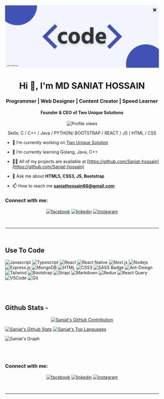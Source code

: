 ![I am Saniat-hossain](https://github.com/Saniat-hossain/Saniat-hossain/blob/main/code.png)

<h1 align="center">Hi 👋, I'm MD SANIAT HOSSAIN</h1>
<h3 align="center">Programmer | Web Designer | Content Creator | Speed Learner</h3>
<h4 align="center">Founder & CEO of Two Unique Solutions</h4>

<div align="center">

![Profile views](https://komarev.com/ghpvc/?username=Saniat-hossain&color=red)

Skills: C / C++ / Java / PYTHON/ BOOTSTRAP / REACT / JS / HTML / CSS

</div>

- 🔭 I’m currently working on [Two Unique Solution](https://twouniquesolution.com/)
  
- 🌱 I’m currently learning Golang, Java, C++

- 👨‍💻 All of my projects are available at [https://github.com/Saniat-hossain](https://github.com/Saniat-hossain)

- 💬 Ask me about **HTML5, CSS3, JS, Bootstrap**

- 📫 How to reach me **saniathossain66@gmail.com**


<h3 align="left">Connect with me:</h3>

<p align="center">
<a href="https://www.facebook.com/profile.php?id=100077883700599" target="blank"><img align="center" src="https://raw.githubusercontent.com/rahuldkjain/github-profile-readme-generator/master/src/images/icons/Social/facebook.svg" alt="facebook" height="30" width="40" /></a>
<a href="https://www.linkedin.com/in/md-saniat-hossain/" target="blank"><img align="center" src="https://raw.githubusercontent.com/rahuldkjain/github-profile-readme-generator/master/src/images/icons/Social/linked-in-alt.svg" alt="linkedin" height="30" width="40" /></a>
<a href="https://www.instagram.com/mdsaniathossan12/" target="blank"><img align="center" src="https://raw.githubusercontent.com/rahuldkjain/github-profile-readme-generator/master/src/images/icons/Social/instagram.svg" alt="instagram" height="30" width="40" /></a>
</p>

<br/>
<hr/>
<br/>

## Use To Code

![Javascript](https://img.shields.io/badge/Javascript-F0DB4F?style=for-the-badge&labelColor=black&logo=javascript&logoColor=F0DB4F)
![Typescript](https://img.shields.io/badge/Typescript-007acc?style=for-the-badge&labelColor=black&logo=typescript&logoColor=007acc)
![React](https://img.shields.io/badge/-React-61DBFB?style=for-the-badge&labelColor=black&logo=react&logoColor=61DBFB)
![React Native](https://img.shields.io/badge/React_Native-20232A?style=for-the-badge&logo=react&logoColor=61DAFB)
![Next.js](https://img.shields.io/badge/next.js-000000?style=for-the-badge&logo=nextdotjs&logoColor=white)
![Nodejs](https://img.shields.io/badge/Nodejs-3C873A?style=for-the-badge&labelColor=black&logo=node.js&logoColor=3C873A)
![Express.js](https://img.shields.io/badge/Express.js-000000?style=for-the-badge&logo=express&logoColor=white)
![MongoDB](https://img.shields.io/badge/MongoDB-4EA94B?style=for-the-badge&logo=mongodb&logoColor=white)
![HTML](https://img.shields.io/badge/HTML5-E34F26?style=for-the-badge&logo=html5&logoColor=white)
![CSS3](https://img.shields.io/badge/CSS3-1572B6?style=for-the-badge&logo=css3&logoColor=white)
![SASS Badge](https://img.shields.io/badge/Sass-CC6699?style=for-the-badge&logo=sass&logoColor=white)
![Ant-Design](https://img.shields.io/badge/AntDesign-0170FE?style=for-the-badge&logo=antdesign&logoColor=white)
![Tailwind](https://img.shields.io/badge/Tailwind_CSS-092749?style=for-the-badge&logo=tailwindcss&logoColor=06B6D4&labelColor=000000)
![Bootstrap](https://img.shields.io/badge/Bootstrap-563D7C?style=for-the-badge&logo=bootstrap&logoColor=white)
![Strapi](https://img.shields.io/badge/strapi-2E7EEA?style=for-the-badge&logo=strapi&logoColor=white)
![Markdown](https://img.shields.io/badge/Markdown-000000?style=for-the-badge&logo=markdown&logoColor=white)
![Redux](https://img.shields.io/badge/Redux-593D88?style=for-the-badge&logo=redux&logoColor=white)
![React Query](https://img.shields.io/badge/-React_Query-FF4154?style=for-the-badge&logo=react%20query&logoColor=white)
![VSCode](https://img.shields.io/badge/Visual_Studio-0078d7?style=for-the-badge&logo=visual%20studio&logoColor=white)
![Git](https://img.shields.io/badge/Git-F05032?style=for-the-badge&logo=git&logoColor=white)

<br/>



<br/>



## Github Stats -

<p align="center">
  <a href="https://github.com/Saniat-hossain">
    <img src="https://github-profile-summary-cards.vercel.app/api/cards/profile-details?username=Saniat-hossain&theme=radical" alt="Saniat's GitHub Contribution"/>
  </a>
</p>

<a> 
    <a href="https://github.com/Saniat-hossain"><img alt="Saniat's Github Stats" src="https://denvercoder1-github-readme-stats.vercel.app/api?username=Saniat-hossain&show_icons=true&count_private=true&theme=react&border_color=7F3FBF&bg_color=0D1117&title_color=F85D7F&icon_color=F8D866" height="192px" width="49.5%"/></a>
  <a href="https://github.com/Saniat-hossain"><img alt="Saniat's Top Languages" src="https://denvercoder1-github-readme-stats.vercel.app/api/top-langs/?username=Saniat-hossain&langs_count=8&layout=compact&theme=react&border_color=7F3FBF&bg_color=0D1117&title_color=F85D7F&icon_color=F8D866" height="192px" width="49.5%"/></a>
  <br/>
</a>

![Saniat's Graph](https://github-readme-activity-graph.vercel.app/graph?username=Saniat-hossain&custom_title=Saniat's%20GitHub%20Activity%20Graph&bg_color=0D1117&color=7F3FBF&line=7F3FBF&point=7F3FBF&area_color=FFFFFF&title_color=FFFFFF&area=true)

<br/>
<br/>


<h3 align="left">Connect with me:</h3>

<p align="center">
<a href="https://www.facebook.com/profile.php?id=100077883700599" target="blank"><img align="center" src="https://raw.githubusercontent.com/rahuldkjain/github-profile-readme-generator/master/src/images/icons/Social/facebook.svg" alt="facebook" height="30" width="40" /></a>
<a href="https://www.linkedin.com/in/md-saniat-hossain/" target="blank"><img align="center" src="https://raw.githubusercontent.com/rahuldkjain/github-profile-readme-generator/master/src/images/icons/Social/linked-in-alt.svg" alt="linkedin" height="30" width="40" /></a>
<a href="https://www.instagram.com/mdsaniathossan12/" target="blank"><img align="center" src="https://raw.githubusercontent.com/rahuldkjain/github-profile-readme-generator/master/src/images/icons/Social/instagram.svg" alt="instagram" height="30" width="40" /></a>
</p>

<br/>
<hr/>
<br/>

